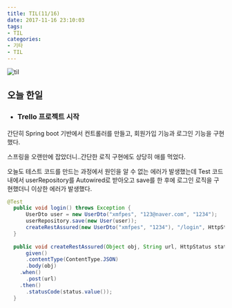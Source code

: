 ```yaml
---
title: TIL(11/16)
date: 2017-11-16 23:10:03
tags:
- TIL
categories:
- 기타
- TIL
---
```


![til](/images/til/til.jpg)

## 오늘 한일

- ### Trello 프로젝트 시작

간단히 Spring boot 기반에서 컨트롤러를 만들고, 회원가입 기능과 로그인 기능을 구현했다.

스프링을 오랜만에 잡았더니..간단한 로직 구현에도 상당히 애를 먹었다.



오늘도 테스트 코드를 만드는 과정에서 원인을 알 수 없는 에러가 발생했는데 Test 코드 내에서 userRepository를 Autowired로 받아오고 save를 한 후에 로그인 로직을 구현했더니 이상한 에러가 발생했다.

```java
@Test
  public void login() throws Exception {
	  UserDto user = new UserDto("xmfpes", "123@naver.com", "1234");
	  userRepository.save(new User(user));
	  createRestAssured(new UserDto("xmfpes", "1234"), "/login", HttpStatus.OK);
  }
  
  public void createRestAssured(Object obj, String url, HttpStatus status) {
	  given()
      .contentType(ContentType.JSON)
      .body(obj)
    .when()
      .post(url)
    .then()
      .statusCode(status.value());
  }
```

